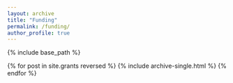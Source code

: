 ```yaml
---
layout: archive
title: "Funding"
permalink: /funding/
author_profile: true
---
```


{% include base_path %}

{% for post in site.grants reversed %}
  {% include archive-single.html %}
{% endfor %}
